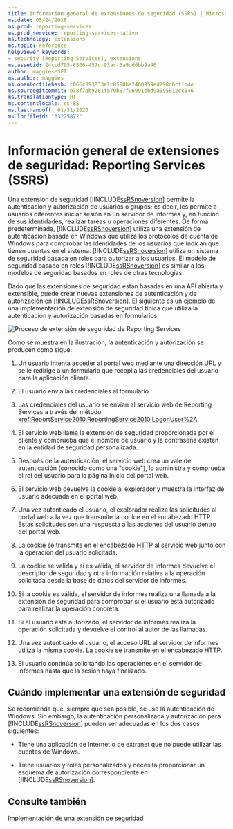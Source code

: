 ```yaml
---
title: Información general de extensiones de seguridad (SSRS) | Microsoft Docs
ms.date: 05/24/2018
ms.prod: reporting-services
ms.prod_service: reporting-services-native
ms.technology: extensions
ms.topic: reference
helpviewer_keywords:
- security [Reporting Services], extensions
ms.assetid: 24ccd795-6506-457c-93ac-6a9dd6bb9a46
author: maggiesMSFT
ms.author: maggies
ms.openlocfilehash: c066c893833e1c8588be2460959ed298d6cf1b4e
ms.sourcegitcommit: b78f7ab9281f570b87f96991ebd9a095812cc546
ms.translationtype: HT
ms.contentlocale: es-ES
ms.lasthandoff: 01/31/2020
ms.locfileid: "63225872"
---
```

# <a name="security-extensions-overview---reporting-services-ssrs"></a>Información general de extensiones de seguridad: Reporting Services (SSRS)
  Una extensión de seguridad [!INCLUDE[ssRSnoversion](../../../includes/ssrsnoversion-md.md)] permite la autenticación y autorización de usuarios o grupos; es decir, les permite a usuarios diferentes iniciar sesión en un servidor de informes y, en función de sus identidades, realizar tareas u operaciones diferentes. De forma predeterminada, [!INCLUDE[ssRSnoversion](../../../includes/ssrsnoversion-md.md)] utiliza una extensión de autenticación basada en Windows que utiliza los protocolos de cuenta de Windows para comprobar las identidades de los usuarios que indican que tienen cuentas en el sistema. [!INCLUDE[ssRSnoversion](../../../includes/ssrsnoversion-md.md)] utiliza un sistema de seguridad basada en roles para autorizar a los usuarios. El modelo de seguridad basado en roles [!INCLUDE[ssRSnoversion](../../../includes/ssrsnoversion-md.md)] es similar a los modelos de seguridad basados en roles de otras tecnologías.  
  
 Dado que las extensiones de seguridad están basadas en una API abierta y extensible, puede crear nuevas extensiones de autenticación y de autorización en [!INCLUDE[ssRSnoversion](../../../includes/ssrsnoversion-md.md)]. El siguiente es un ejemplo de una implementación de extensión de seguridad típica que utiliza la autenticación y autorización basadas en formularios:  
  
 ![Proceso de extensión de seguridad de Reporting Services](../../../reporting-services/extensions/security-extension/media/rosettasecurityextensionflow.gif "Proceso de extensión de seguridad de Reporting Services")  
  
 Como se muestra en la ilustración, la autenticación y autorización se producen como sigue:  
  
1.  Un usuario intenta acceder al portal web mediante una dirección URL y se le redirige a un formulario que recopila las credenciales del usuario para la aplicación cliente.  
  
2.  El usuario envía las credenciales al formulario.  
  
3.  Las credenciales del usuario se envían al servicio web de Reporting Services a través del método <xref:ReportService2010.ReportingService2010.LogonUser%2A>.  
  
4.  El servicio web llama la extensión de seguridad proporcionada por el cliente y comprueba que el nombre de usuario y la contraseña existen en la entidad de seguridad personalizada.  
  
5.  Después de la autenticación, el servicio web crea un vale de autenticación (conocido como una "cookie"), lo administra y comprueba el rol del usuario para la página Inicio del portal web.  
  
6.  El servicio web devuelve la cookie al explorador y muestra la interfaz de usuario adecuada en el portal web.  
  
7.  Una vez autenticado el usuario, el explorador realiza las solicitudes al portal web a la vez que transmite la cookie en el encabezado HTTP. Estas solicitudes son una respuesta a las acciones del usuario dentro del portal web.  
  
8.  La cookie se transmite en el encabezado HTTP al servicio web junto con la operación del usuario solicitada.  
  
9. La cookie se valida y si es válida, el servidor de informes devuelve el descriptor de seguridad y otra información relativa a la operación solicitada desde la base de datos del servidor de informes.  
  
10. Si la cookie es válida, el servidor de informes realiza una llamada a la extensión de seguridad para comprobar si el usuario está autorizado para realizar la operación concreta.  
  
11. Si el usuario está autorizado, el servidor de informes realiza la operación solicitada y devuelve el control al autor de las llamadas.  
  
12. Una vez autenticado el usuario, el acceso URL al servidor de informes utiliza la misma cookie. La cookie se transmite en el encabezado HTTP.  
  
13. El usuario continúa solicitando las operaciones en el servidor de informes hasta que la sesión haya finalizado.  
  
## <a name="when-to-implement-a-security-extension"></a>Cuándo implementar una extensión de seguridad  
 Se recomienda que, siempre que sea posible, se use la autenticación de Windows. Sin embargo, la autenticación personalizada y autorización para [!INCLUDE[ssRSnoversion](../../../includes/ssrsnoversion-md.md)] pueden ser adecuadas en los dos casos siguientes:  
  
-   Tiene una aplicación de Internet o de extranet que no puede utilizar las cuentas de Windows.  
  
-   Tiene usuarios y roles personalizados y necesita proporcionar un esquema de autorización correspondiente en [!INCLUDE[ssRSnoversion](../../../includes/ssrsnoversion-md.md)].  
  
## <a name="see-also"></a>Consulte también  
 [Implementación de una extensión de seguridad](../../../reporting-services/extensions/security-extension/implementing-a-security-extension.md)   
  
  
